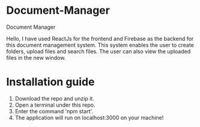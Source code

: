 # Document-Manager
Document Manager

Hello, I have used ReactJs for the frontend and Firebase as the backend for this document management system. This system enables the user to create folders, upload files and search files. The user can also view the uploaded files in the new window. 

<h1> Installation guide </h1>

1. Download the repo and unzip it.
2. Open a terminal under this repo.
3. Enter the command 'npm start'.
4. The application will run on localhost:3000 on your machine!
